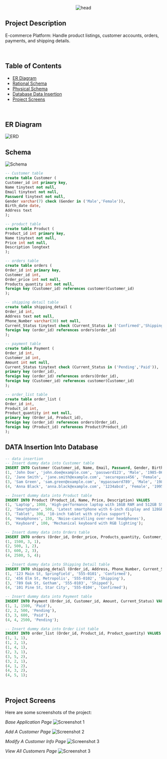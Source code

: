 <p align="center">
    <img src="https://readme-typing-svg.herokuapp.com?font=Fira+Code&size=30&pause=1000&width=435&lines=E-commerce+Platform" alt="head" />
</p>

## Project Description
E-commerce Platform: Handle product listings, customer accounts, orders, payments, and shipping details.

<br />

## Table of Contents

* [ER Diagram](./ER-Diagram%20and%20Mapping/E-Commerce%20ER-Diagram.png)
* [Rational Schema](./ER-Diagram%20and%20Mapping/E-commerce%20mapping.jpg)
* [Physical Schema](./ER-Diagram%20and%20Mapping/E-Commerce%20Schema.png)
* [Database Data Insertion](#DATA-Insertion-Into-Database)
* [Project Screens](#project-screens)

<br />

## ER Diagram
![ERD](./ER-Diagram%20and%20Mapping/E-Commerce%20ER-Diagram.png)


## Schema
![Schema](./ER-Diagram%20and%20Mapping/E-Commerce%20Schema.png)
```sql
-- Customer table
create table Customer (
Customer_id int primary key,
Name tinytext not null,
Email tinytext not null,
Password tinytext not null,
Gender varchar(7) check (Gender in ('Male','Female')),
Birth_date date,
Address text
);

-- product table
create table Product (
Product_id int primary key,
Name tinytext not null,
Price int not null,
Description longtext
);

-- orders table
create table orders (
Order_id int primary key,
Customer_id int,
Order_price int not null,
Products_quantity int not null,
foreign key (Customer_id) references customer(Customer_id)
);

-- shipping detail table
create table shipping_detail (
Order_id int,
Address text not null,
Phone_Number varchar(30) not null,
Current_Status tinytext check (Current_Status in ('Confirmed','Shipping','Shipped')),
foreign key (order_id) references orders(order_id)
);

-- payment table
create table Payment (
Order_id int,
Customer_id int,
Amount int not null,
Current_Status tinytext check (Current_Status in ('Pending','Paid')),
primary key (order_id),
foreign key (order_id) references orders(Order_id),
foreign key (Customer_id) references customer(Customer_id)
);

-- order_list table
create table order_list (
Order_id int,
Product_id int,
Product_quantity int not null,
primary key (Order_id, Product_id),
foreign key (order_id) references orders(Order_id),
foreign key (Product_id) references Product(Product_id)
);
```

## DATA Insertion Into Database
```sql
-- data insertion
-- Insert dummy data into Customer table
INSERT INTO Customer (Customer_id, Name, Email, Password, Gender, Birth_date, Address) VALUES
(1, 'John Doe', 'john.doe@example.com', 'password123', 'Male', '1985-06-15', '123 Main St, Springfield'),
(2, 'Jane Smith', 'jane.smith@example.com', 'securepass456', 'Female', '1990-08-23', '456 Elm St, Metropolis'),
(3, 'Sam Green', 'sam.green@example.com', 'mypassword789', 'Male', '1982-02-01', '789 Oak St, Gotham'),
(4, 'Anna Black', 'anna.black@example.com', '1234abcd', 'Female', '1995-11-30', '101 Pine St, Star City');

-- Insert dummy data into Product table
INSERT INTO Product (Product_id, Name, Price, Description) VALUES
(1, 'Laptop', 1000, 'High-performance laptop with 16GB RAM and 512GB SSD'),
(2, 'Smartphone', 500, 'Latest smartphone with 6-inch display and 128GB storage'),
(3, 'Tablet', 300, '10-inch tablet with stylus support'),
(4, 'Headphones', 150, 'Noise-cancelling over-ear headphones'),
(5, 'Keyboard', 100, 'Mechanical keyboard with RGB lighting');

-- Insert dummy data into Orders table
INSERT INTO orders (Order_id, Order_price, Products_quantity, Customer_id) VALUES
(1, 1500, 3, 1),
(2, 500, 1, 2),
(3, 600, 2, 3),
(4, 2500, 5, 4);

-- Insert dummy data into Shipping Detail table
INSERT INTO shipping_detail (Order_id, Address, Phone_Number, Current_Status) VALUES
(1, '123 Main St, Springfield', '555-0101', 'Confirmed'),
(2, '456 Elm St, Metropolis', '555-0102', 'Shipping'),
(3, '789 Oak St, Gotham', '555-0103', 'Shipped'),
(4, '101 Pine St, Star City', '555-0104', 'Confirmed');

-- Insert dummy data into Payment table
INSERT INTO Payment (Order_id, Customer_id, Amount, Current_Status) VALUES
(1, 1, 1500, 'Paid'),
(2, 2, 500, 'Pending'),
(3, 3, 600, 'Paid'),
(4, 4, 2500, 'Pending');

-- Insert dummy data into Order List table
INSERT INTO order_list (Order_id, Product_id, Product_quantity) VALUES
(1, 1, 1),
(1, 2, 1),
(1, 4, 1),
(2, 3, 1),
(3, 5, 2),
(3, 2, 1),
(4, 1, 2),
(4, 3, 2),
(4, 5, 1);
```

<br />

## Project Screens
Here are some screenshots of the project:

*Base Application Page*
![Screenshot 1](./GUI%20Pictures/Base%20App%20Page.png)

*Add A Customer Page*
![Screenshot 2](./GUI%20Pictures/Add%20a%20Customer%20Page.png)

*Modify A Customer Info Page*
![Screenshot 3](./GUI%20Pictures/Modify%20Customer%20Info%20Page.png)

*View All Customers Page*
![Screenshot 3](./GUI%20Pictures/View%20all%20Customers%20Page.png)
